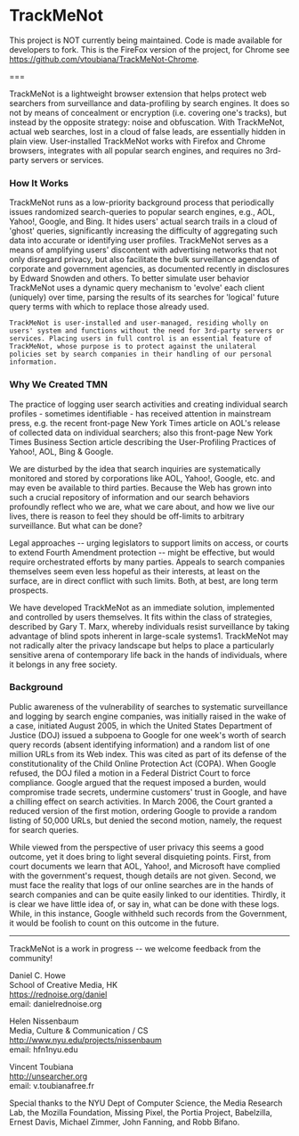 TrackMeNot
=================

This project is NOT currently being maintained. Code is made available for developers to fork. This is the FireFox version of the project, for Chrome see https://github.com/vtoubiana/TrackMeNot-Chrome.


=== 

TrackMeNot is a lightweight browser extension that helps protect web searchers from surveillance and data-profiling by search engines. It does so not by means of concealment or encryption (i.e. covering one's tracks), but instead by the opposite strategy: noise and obfuscation. With TrackMeNot, actual web searches, lost in a cloud of false leads, are essentially hidden in plain view. User-installed TrackMeNot works with Firefox and Chrome browsers, integrates with all popular search engines, and requires no 3rd-party servers or services.

### How It Works
TrackMeNot runs as a low-priority background process that periodically issues randomized search-queries to popular search engines, e.g., AOL, Yahoo!, Google, and Bing. It hides users' actual search trails in a cloud of 'ghost' queries, significantly increasing the difficulty of aggregating such data into accurate or identifying user profiles. TrackMeNot serves as a means of amplifying users' discontent with advertising networks that not only disregard privacy, but also facilitate the bulk surveillance agendas of corporate and government agencies, as documented recently in disclosures by Edward Snowden and others. To better simulate user behavior TrackMeNot uses a dynamic query mechanism to 'evolve' each client (uniquely) over time, parsing the results of its searches for 'logical' future query terms with which to replace those already used.


    TrackMeNot is user-installed and user-managed, residing wholly on users' system and functions without the need for 3rd-party servers or services. Placing users in full control is an essential feature of TrackMeNot, whose purpose is to protect against the unilateral policies set by search companies in their handling of our personal information. 


### Why We Created TMN
The practice of logging user search activities and creating individual search profiles - sometimes identifiable - has received attention in mainstream press, e.g. the recent front-page New York Times article on AOL's release of collected data on individual searchers; also this front-page New York Times Business Section article describing the User-Profiling Practices of Yahoo!, AOL, Bing & Google.

We are disturbed by the idea that search inquiries are systematically monitored and stored by corporations like AOL, Yahoo!, Google, etc. and may even be available to third parties. Because the Web has grown into such a crucial repository of information and our search behaviors profoundly reflect who we are, what we care about, and how we live our lives, there is reason to feel they should be off-limits to arbitrary surveillance. But what can be done?

Legal approaches -- urging legislators to support limits on access, or courts to extend Fourth Amendment protection -- might be effective, but would require orchestrated efforts by many parties. Appeals to search companies themselves seem even less hopeful as their interests, at least on the surface, are in direct conflict with such limits. Both, at best, are long term prospects.

We have developed TrackMeNot as an immediate solution, implemented and controlled by users themselves. It fits within the class of strategies, described by Gary T. Marx, whereby individuals resist surveillance by taking advantage of blind spots inherent in large-scale systems1. TrackMeNot may not radically alter the privacy landscape but helps to place a particularly sensitive arena of contemporary life back in the hands of individuals, where it belongs in any free society.

### Background
Public awareness of the vulnerability of searches to systematic surveillance and logging by search engine companies, was initially raised in the wake of a case, initiated August 2005, in which the United States Department of Justice (DOJ) issued a subpoena to Google for one week's worth of search query records (absent identifying information) and a random list of one million URLs from its Web index. This was cited as part of its defense of the constitutionality of the Child Online Protection Act (COPA). When Google refused, the DOJ filed a motion in a Federal District Court to force compliance. Google argued that the request imposed a burden, would compromise trade secrets, undermine customers' trust in Google, and have a chilling effect on search activities. In March 2006, the Court granted a reduced version of the first motion, ordering Google to provide a random listing of 50,000 URLs, but denied the second motion, namely, the request for search queries.

While viewed from the perspective of user privacy this seems a good outcome, yet it does bring to light several disquieting points. First, from court documents we learn that AOL, Yahoo!, and Microsoft have complied with the government's request, though details are not given. Second, we must face the reality that logs of our online searches are in the hands of search companies and can be quite easily linked to our identities. Thirdly, it is clear we have little idea of, or say in, what can be done with these logs. While, in this instance, Google withheld such records from the Government, it would be foolish to count on this outcome in the future.

----------

TrackMeNot is a work in progress -- we welcome feedback from the community!
  	
Daniel C. Howe <br>
School of Creative Media, HK<br>
https://rednoise.org/daniel <br>
email: daniel<at>rednoise.org <br>
	
Helen Nissenbaum<br>
Media, Culture & Communication / CS<br>
http://www.nyu.edu/projects/nissenbaum <br>
email: hfn1<at>nyu.edu<br>
  	
Vincent Toubiana<br>
http://unsearcher.org <br>
email: v.toubiana<at>free.fr 	 <br>	
	
 
Special thanks to the NYU Dept of Computer Science, the Media Research Lab, the Mozilla Foundation, Missing Pixel, the Portia Project, Babelzilla, Ernest Davis, Michael Zimmer, John Fanning, and Robb Bifano.
